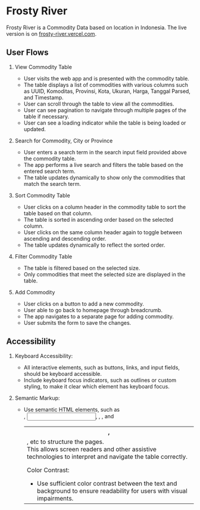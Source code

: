 # Frosty River

Frosty River is a Commodity Data based on location in Indonesia.
The live version is on [frosty-river.vercel.com](https://frosty-river.vercel.com/).

## User Flows
1. View Commodity Table
    - User visits the web app and is presented with the commodity table.
    - The table displays a list of commodities with various columns such as UUID, Komoditas, Provinsi, Kota, Ukuran, Harga, Tanggal Parsed, and Timestamp.
    - User can scroll through the table to view all the commodities.
    - User can see pagination to navigate through multiple pages of the table if necessary.
    - User can see a loading indicator while the table is being loaded or updated.

2. Search for Commodity, City or Province
    - User enters a search term in the search input field provided above the commodity table.
    - The app performs a live search and filters the table based on the entered search term.
    - The table updates dynamically to show only the commodities that match the search term.

3. Sort Commodity Table
    - User clicks on a column header in the commodity table to sort the table based on that column.
    - The table is sorted in ascending order based on the selected column.
    - User clicks on the same column header again to toggle between ascending and descending order.
    - The table updates dynamically to reflect the sorted order.

4. Filter Commodity Table
    - The table is filtered based on the selected size.
    - Only commodities that meet the selected size are displayed in the table.

5. Add Commodity
    - User clicks on a button to add a new commodity.
    - User able to go back to homepage through breadcrumb.
    - The app navigates to a separate page for adding commodity.
    - User submits the form to save the changes.

## Accessibility
1. Keyboard Accessibility:
    - All interactive elements, such as buttons, links, and input fields, should be keyboard accessible.
    - Include keyboard focus indicators, such as outlines or custom styling, to make it clear which element has keyboard focus.

2. Semantic Markup:
    - Use semantic HTML elements, such as <nav>, <input>, <table>, <th>, <tr>, and <td>, etc to structure the pages.
    - This allows screen readers and other assistive technologies to interpret and navigate the table correctly.

3. Color Contrast:
    - Use sufficient color contrast between the text and background to ensure readability for users with visual impairments.
